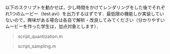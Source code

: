 以下のスクリプトを動かせば，少し時間をかけてレンダリングをした後でそれぞれ1つのムービー（test.avi）を出力するはずです．最低限の機能しか実装していないので，興味がある場合は各自で解析・改良してみてください（分かりやすいムービーを作った学生は，加点対象とします）．

> script_quantization.m

> script_sampling.m
